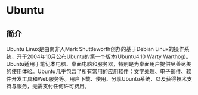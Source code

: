 # Ubuntu

## 简介

Ubuntu Linux是由南非人Mark Shuttleworth创办的基于Debian Linux的操作系统，开于2004年10月公布Ubuntu的第一个版本(Ubuntu4.10 Warty Warthog)。Ubuntu适用于笔记本电脑、桌面电脑和服务器，特别是为桌面用户提供尽善尽美的使用体验。Ubuntu几乎包含了所有常用的应用软件：文字处理、电子邮件、软件开发工具和Web服务等。用户下载、使用、分享Ubuntu系统，以及获得技术支持与服务，无需支付任何许可费用。